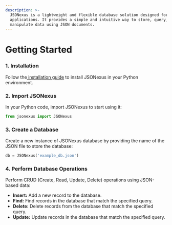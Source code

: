 ```yaml
---
description: >-
  JSONexus is a lightweight and flexible database solution designed for modern
  applications. It provides a simple and intuitive way to store, query, and
  manipulate data using JSON documents.
---
```


# Getting Started

### 1. Installation

Follow the[ installation guide](./#id-1.-installation) to install JSONexus in your Python environment.

### 2. Import JSONexus

In your Python code, import JSONexus to start using it:

```python
from jsonexus import JSONexus
```

### 3. Create a Database

Create a new instance of JSONexus database by providing the name of the JSON file to store the database:

```python
db = JSONexus('example_db.json')
```

### 4. Perform Database Operations

Perform CRUD (Create, Read, Update, Delete) operations using JSON-based data:

* **Insert:** Add a new record to the database.
* **Find:** Find records in the database that match the specified query.
* **Delete:** Delete records from the database that match the specified query.
* **Update:** Update records in the database that match the specified query.

